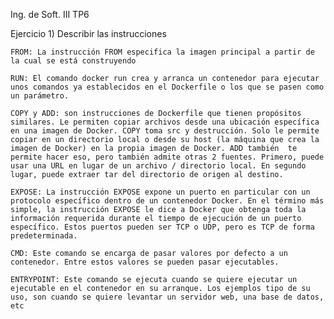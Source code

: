 Ing. de Soft. III
TP6

Ejercicio 1)
Describir las instrucciones

    FROM: La instrucción FROM especifica la imagen principal a partir de la cual se está construyendo 
    
    RUN: El comando docker run crea y arranca un contenedor para ejecutar unos comandos ya establecidos en el Dockerfile o los que se pasen como un parámetro.
    
    COPY y ADD: son instrucciones de Dockerfile que tienen propósitos similares. Le permiten copiar archivos desde una ubicación específica en una imagen de Docker. COPY toma src y destrucción. Solo le permite copiar en un directorio local o desde su host (la máquina que crea la imagen de Docker) en la propia imagen de Docker. ADD también  te permite hacer eso, pero también admite otras 2 fuentes. Primero, puede usar una URL en lugar de un archivo / directorio local. En segundo lugar, puede extraer tar del directorio de origen al destino.
    
    EXPOSE: La instrucción EXPOSE expone un puerto en particular con un protocolo específico dentro de un contenedor Docker. En el término más simple, la instrucción EXPOSE le dice a Docker que obtenga toda la información requerida durante el tiempo de ejecución de un puerto específico. Estos puertos pueden ser TCP o UDP, pero es TCP de forma predeterminada.
    
    CMD: Este comando se encarga de pasar valores por defecto a un contenedor. Entre estos valores se pueden pasar ejecutables.
    
    ENTRYPOINT: Este comando se ejecuta cuando se quiere ejecutar un ejecutable en el contenedor en su arranque. Los ejemplos tipo de su uso, son cuando se quiere levantar un servidor web, una base de datos, etc

